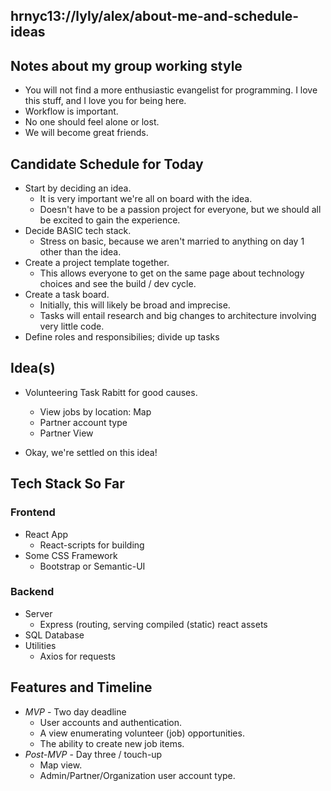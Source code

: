 ## hrnyc13://lyly/alex/about-me-and-schedule-ideas

## Notes about my group working style

* You will not find a more enthusiastic evangelist for programming. I love this stuff, and I love you for being here.
* Workflow is important.
* No one should feel alone or lost.
* We will become great friends.

## Candidate Schedule for Today

* Start by deciding an idea.
  * It is very important we're all on board with the idea.
  * Doesn't have to be a passion project for everyone, but we should all be excited to gain the experience.
* Decide BASIC tech stack.
  * Stress on basic, because we aren't married to anything on day 1 other than the idea.
* Create a project template together.
  * This allows everyone to get on the same page about technology choices and see the build / dev cycle.
* Create a task board.
  * Initially, this will likely be broad and imprecise.
  * Tasks will entail research and big changes to architecture involving very little code.
* Define roles and responsibilies; divide up tasks

## Idea(s)

* Volunteering Task Rabitt for good causes.
  * View jobs by location: Map
  * Partner account type
  * Partner View

* Okay, we're settled on this idea!

## Tech Stack So Far

### Frontend

* React App
    * React-scripts for building
* Some CSS Framework
    * Bootstrap or Semantic-UI

### Backend

* Server
    * Express (routing, serving compiled (static) react assets
* SQL Database
* Utilities
    * Axios for requests

## Features and Timeline

* *MVP* - Two day deadline
    * User accounts and authentication.
    * A view enumerating volunteer (job) opportunities.
    * The ability to create new job items.
* *Post-MVP* - Day three / touch-up
    * Map view.
    * Admin/Partner/Organization user account type.

